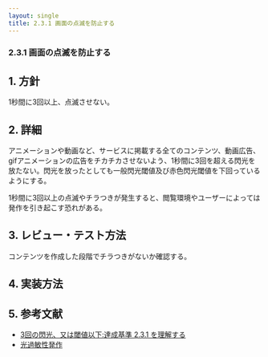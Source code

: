 ```yaml
---
layout: single
title: 2.3.1 画面の点滅を防止する
---
```


### 2.3.1 画面の点滅を防止する

## 1. 方針

1秒間に3回以上、点滅させない。

## 2. 詳細

アニメーションや動画など、サービスに掲載する全てのコンテンツ、動画広告、gifアニメーションの広告をチカチカさせないよう、1秒間に3回を超える閃光を放たない。閃光を放ったとしても一般閃光閾値及び赤色閃光閾値を下回っているようにする。

1秒間に3回以上の点滅やチラつきが発生すると、閲覧環境やユーザーによっては発作を引き起こす恐れがある。

## 3. レビュー・テスト方法

コンテンツを作成した段階でチラつきがないか確認する。

## 4. 実装方法

## 5. 参考文献

- [3回の閃光、又は閾値以下:達成基準 2.3.1 を理解する](http://waic.jp/docs/UNDERSTANDING-WCAG20/seizure-does-not-violate.html)
- [光過敏性発作](https://ja.wikipedia.org/wiki/%E5%85%89%E9%81%8E%E6%95%8F%E6%80%A7%E7%99%BA%E4%BD%9C)
